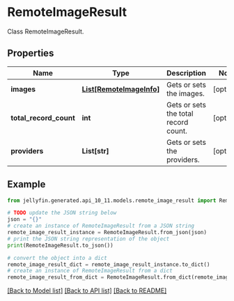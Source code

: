 # RemoteImageResult

Class RemoteImageResult.

## Properties

Name | Type | Description | Notes
------------ | ------------- | ------------- | -------------
**images** | [**List[RemoteImageInfo]**](RemoteImageInfo.md) | Gets or sets the images. | [optional] 
**total_record_count** | **int** | Gets or sets the total record count. | [optional] 
**providers** | **List[str]** | Gets or sets the providers. | [optional] 

## Example

```python
from jellyfin.generated.api_10_11.models.remote_image_result import RemoteImageResult

# TODO update the JSON string below
json = "{}"
# create an instance of RemoteImageResult from a JSON string
remote_image_result_instance = RemoteImageResult.from_json(json)
# print the JSON string representation of the object
print(RemoteImageResult.to_json())

# convert the object into a dict
remote_image_result_dict = remote_image_result_instance.to_dict()
# create an instance of RemoteImageResult from a dict
remote_image_result_from_dict = RemoteImageResult.from_dict(remote_image_result_dict)
```
[[Back to Model list]](README.md#documentation-for-models) [[Back to API list]](README.md#documentation-for-api-endpoints) [[Back to README]](README.md)


